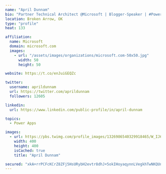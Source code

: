 ```yaml
---
name: "April Dunnam"
bio: "Partner Technical Architect @Microsoft | Blogger-Speaker | #PowerApps, #PowerAutomate, #Office365, #SharePoint | #WIT | #Karaoke Queen"
location: Broken Arrow, OK
type: "profile"
heat: 133

affiliation:
  name: Microsoft
  domain: microsoft.com
  images:
    - url: "/assets/images/organizations/microsoft.com-50x50.jpg"
      width: 50
      height: 50

website: https://t.co/enJuiGEQZc

twitter:
  username: aprildunnam
  url: https://twitter.com/aprildunnam
  followers: 12605

linkedin:
  url: https://www.linkedin.com/public-profile/in/april-dunnam

topics:
  - Power Apps

images:
  - url: https://pbs.twimg.com/profile_images/1326986540329918465/W_IJ6Ih2_400x400.jpg
    width: 400
    height: 400
    isCached: true
    title: "April Dunnam"

secured: "xkA+rrPCFcKCrZ8ZFj5HsURybH2evtr8dhJ+5okIHoyaqynnLVegkhTwNKQUnz6iQHzpX/7mGMWux1qVc2JiyfqCpl2Tua4Ua6YfiUvvgBONNOCgltuxuZtGHHIsLsdYxLqLe4ZamYMYpqD9WpVepkF/DqJRAC1sUjvUOjMsASOqBnUw6ED3EqrnGMEpG+Ok5Gh9Q4p1/KO1c8MsLbm5wUmdp2XHqG8/OAIYKFycxmUYQFOWFiP8PLeMLBm9dQaVaifmw5cSJMBopk1ZwvAmWp4lKOCgTaExuoqrFz8lxFxkhOZ9xQOpKlBmjrqv8qw1s0+uP7vDBYNwNEAnRlrntqqu2UluRkZdGMRWO6RU/LH0Hd+GVpV4de8DSN7RF3KZ4msmxGIJyqXBtJ17q+gWMAsCA5fopyL3n++ob/aYsS0=;fKkPet4zqqPos0eN6Gk+Vw=="
---
```


